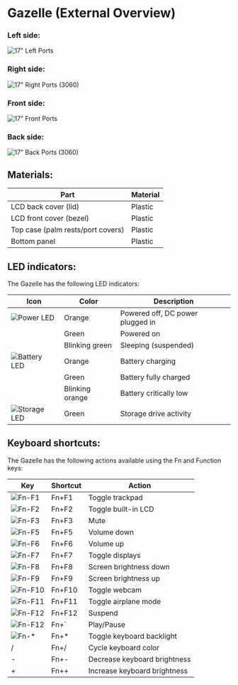 # Gazelle (External Overview)

### Left side:

![17" Left Ports](./img/ports-left-17.webp)

### Right side:

![17" Right Ports (3060)](./img/ports-right-17-3060.webp)

### Front side:

![17" Front Ports](./img/ports-front-17.webp)

### Back side:

![17" Back Ports (3060)](./img/ports-back-17-3060.webp)

## Materials:

|Part                              |Material |
|----------------------------------|---------|
|LCD back cover (lid)              |Plastic  |
|LCD front cover (bezel)           |Plastic  |
|Top case (palm rests/port covers) |Plastic  |
|Bottom panel                      |Plastic  |

## LED indicators:

The Gazelle has the following LED indicators:

|Icon                                    |Color          |Description                      |
|----------------------------------------|---------------|---------------------------------|
|![Power LED](./img/led-power.png)       |Orange         |Powered off, DC power plugged in |
|                                        |Green          |Powered on                       |
|                                        |Blinking green |Sleeping (suspended)             |
|![Battery LED](./img/led-battery.png)   |Orange         |Battery charging                 |
|                                        |Green          |Battery fully charged            |
|                                        |Blinking orange|Battery critically low           |
|![Storage LED](./img/led-storage.png)   |Green          |Storage drive activity           |

## Keyboard shortcuts:

The Gazelle has the following actions available using the Fn and Function keys:

|Key                        |Shortcut|Action                       |
|---------------------------|--------|-----------------------------|
|![Fn-F1](./img/fn-f1.png)  |Fn+F1   |Toggle trackpad              |
|![Fn-F2](./img/fn-f2.png)  |Fn+F2   |Toggle built-in LCD          |
|![Fn-F3](./img/fn-f3.png)  |Fn+F3   |Mute                         |
|![Fn-F5](./img/fn-f5.png)  |Fn+F5   |Volume down                  |
|![Fn-F6](./img/fn-f6.png)  |Fn+F6   |Volume up                    |
|![Fn-F7](./img/fn-f7.png)  |Fn+F7   |Toggle displays              |
|![Fn-F8](./img/fn-f8.png)  |Fn+F8   |Screen brightness down       |
|![Fn-F9](./img/fn-f9.png)  |Fn+F9   |Screen brightness up         |
|![Fn-F10](./img/fn-f10.png)|Fn+F10  |Toggle webcam                |
|![Fn-F11](./img/fn-f11.png)|Fn+F11  |Toggle airplane mode         |
|![Fn-F12](./img/fn-f12.png)|Fn+F12  |Suspend                      |
|![Fn-F12](./img/fn-dia.jpg)|Fn+`    |Play/Pause                   |
|![Fn-*](./img/fn-star.png) |Fn+*    |Toggle keyboard backlight    |
|/                          |Fn+/    |Cycle keyboard color         |
|-                          |Fn+-    |Decrease keyboard brightness |
|+                          |Fn++    |Increase keyboard brightness |
